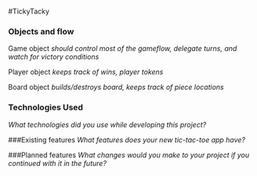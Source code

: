 #TickyTacky
### Objects and flow
Game object *should control most of the gameflow, delegate turns, and watch for victory conditions*

Player object *keeps track of wins, player tokens*

Board object *builds/destroys board, keeps track of piece locations*

### Technologies Used
*What technologies did you use while developing this project?*

###Existing features
*What features does your new tic-tac-toe app have?*

###Planned features
*What changes would you make to your project if you continued with it in the future?*
